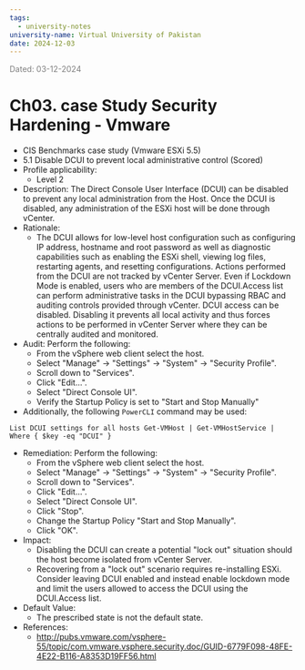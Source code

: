 ```yaml
---
tags:
  - university-notes
university-name: Virtual University of Pakistan
date: 2024-12-03
---
```


<span style="color: gray;">Dated: 03-12-2024</span>

# Ch03. case Study Security Hardening - Vmware

- CIS Benchmarks case study (Vmware ESXi 5.5)
- 5.1 Disable DCUI to prevent local administrative control (Scored)
- Profile applicability:
    - Level 2
- Description: The Direct Console User Interface (DCUI) can be disabled to prevent any local administration from the Host. Once the DCUI is disabled, any administration of the ESXi host will be done through vCenter.
- Rationale:
    - The DCUI allows for low-level host configuration such as configuring IP address, hostname and root password as well as diagnostic capabilities such as enabling the ESXi shell, viewing log files, restarting agents, and resetting configurations. Actions performed from the DCUI are not tracked by vCenter Server. Even if Lockdown Mode is enabled, users who are members of the DCUI.Access list can perform administrative tasks in the DCUI bypassing RBAC and auditing controls provided through vCenter. DCUI access can be disabled. Disabling it prevents all local activity and thus forces actions to be performed in vCenter Server where they can be centrally audited and monitored.
- Audit: Perform the following:
	- From the vSphere web client select the host.
	- Select "Manage" -> "Settings" -> "System" -> "Security Profile".
	- Scroll down to "Services".
	- Click "Edit…".
	- Select "Direct Console UI".
	- Verify the Startup Policy is set to "Start and Stop Manually"
- Additionally, the following `PowerCLI` command may be used:

```
List DCUI settings for all hosts Get-VMHost | Get-VMHostService | Where { $key -eq "DCUI" }
```

- Remediation: Perform the following:
	- From the vSphere web client select the host.
	- Select "Manage" -> "Settings" -> "System" -> "Security Profile".
	- Scroll down to "Services".
	- Click "Edit…".
	- Select "Direct Console UI".
	- Click "Stop".
	- Change the Startup Policy "Start and Stop Manually".
	- Click "OK".
- Impact:
    - Disabling the DCUI can create a potential "lock out" situation should the host become isolated from vCenter Server.
    - Recovering from a "lock out" scenario requires re-installing ESXi. Consider leaving DCUI enabled and instead enable lockdown mode and limit the users allowed to access the DCUI using the DCUI.Access list.
- Default Value:
    - The prescribed state is not the default state.
- References:
    - http://pubs.vmware.com/vsphere-55/topic/com.vmware.vsphere.security.doc/GUID-6779F098-48FE-4E22-B116-A8353D19FF56.html